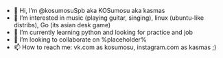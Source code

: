 - 👋 Hi, I’m @kosumosuSpb aka KOSumosu aka kasmas
- 👀 I’m interested in music (playing guitar, singing), linux (ubuntu-like distribs), Go (its asian desk game)
- 🌱 I’m currently learning python and looking for practice and job
- 💞️ I’m looking to collaborate on %placeholder%
- 📫 How to reach me: vk.com as kosumosu, instagram.com as kasmas ;)

<!---
kosumosuSpb/kosumosuSpb is a ✨ special ✨ repository because its `README.md` (this file) appears on your GitHub profile.
You can click the Preview link to take a look at your changes.
--->
